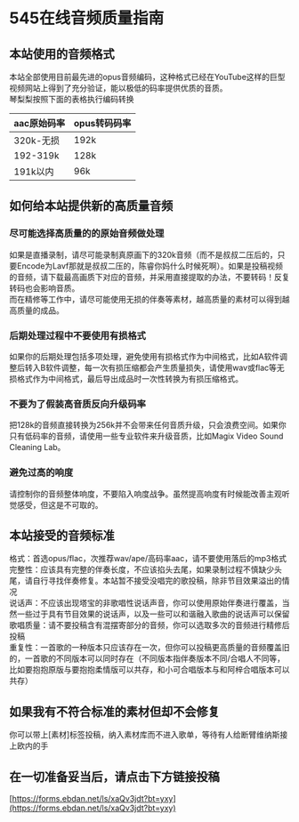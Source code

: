 # 545在线音频质量指南

## 本站使用的音频格式
本站全部使用目前最先进的opus音频编码，这种格式已经在YouTube这样的巨型视频网站上得到了充分验证，能以极低的码率提供优质的音质。  
琴梨梨按照下面的表格执行编码转换  

|aac原始码率|opus转码码率|
|-|-|
|320k-无损|192k|
|192-319k|128k|
|191k以内|96k|

## 如何给本站提供新的高质量音频
### 尽可能选择高质量的的原始音频做处理  
如果是直播录制，请尽可能录制真原画下的320k音频（而不是叔叔二压后的，只要Encode为Lavf那就是叔叔二压的，陈睿你妈什么时候死啊）。如果是投稿视频的音频，请下载最高画质下对应的音频，并采用直接提取的办法，不要转码！反复转码也会影响音质。  
而在精修等工作中，请尽可能使用无损的伴奏等素材，越高质量的素材可以得到越高质量的成品。
### 后期处理过程中不要使用有损格式
如果你的后期处理包括多项处理，避免使用有损格式作为中间格式，比如A软件调整后转入B软件调整，每一次有损压缩都会产生质量损失，请使用wav或flac等无损格式作为中间格式，最后导出成品时一次性转换为有损压缩格式。
### 不要为了假装高音质反向升级码率
把128k的音频直接转换为256k并不会带来任何音质升级，只会浪费空间。如果你只有低码率的音频，请使用一些专业软件来升级音质，比如Magix Video Sound Cleaning Lab。
### 避免过高的响度
请控制你的音频整体响度，不要陷入响度战争。虽然提高响度有时候能改善主观听觉感受，但这是不可取的。

## 本站接受的音频标准
格式：首选opus/flac，次推荐wav/ape/高码率aac，请不要使用落后的mp3格式  
完整性：应该具有完整的伴奏长度，不应该掐头去尾，如果录制过程不慎缺少头尾，请自行寻找伴奏修复。本站暂不接受没唱完的歌投稿，除非节目效果溢出的情况  
说话声：不应该出现塔宝的非歌唱性说话声音，你可以使用原始伴奏进行覆盖，当然一些过于具有节目效果的说话声，以及一些可以和谐融入歌曲的说话声可以保留  
歌唱质量：请不要投稿含有混摆寄部分的音频，你可以选取多次的音频进行精修后投稿  
重复性：一首歌的一种版本只应该存在一次，但你可以投稿更高质量的音频覆盖旧的，一首歌的不同版本可以同时存在（不同版本指伴奏版本不同/合唱人不同等，比如要抱抱原版与要抱抱柔情版可以共存，和小可合唱版本与和阿梓合唱版本可以共存）  


## 如果我有不符合标准的素材但却不会修复
你可以带上[素材]标签投稿，纳入素材库而不进入歌单，等待有人给断臂维纳斯接上欧内的手  

## 在一切准备妥当后，请点击下方链接投稿
[https://forms.ebdan.net/ls/xaQv3jdt?bt=yxy](https://forms.ebdan.net/ls/xaQv3jdt?bt=yxy)  